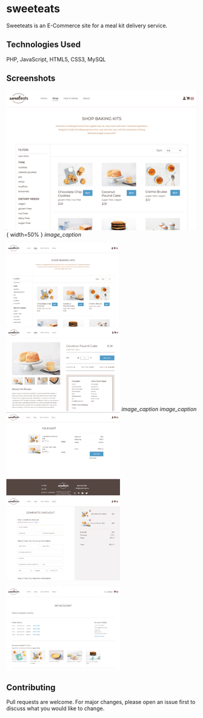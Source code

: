 # sweeteats

Sweeteats is an E-Commerce site for a meal kit delivery service.

## Technologies Used

PHP, JavaScript, HTML5, CSS3, MySQL

## Screenshots
![shop](imgs/shop.png){ width=50% }
*image_caption*

<img src="imgs/shop.png" width="300">   <img src="imgs/product.png" width="300">
*image_caption*                         *image_caption*
<img src="imgs/cart.png" width="300">   <img src="imgs/checkout.png" width="300">

<img src="imgs/account.png" width="300">

## Contributing
Pull requests are welcome. For major changes, please open an issue first to discuss what you would like to change.

